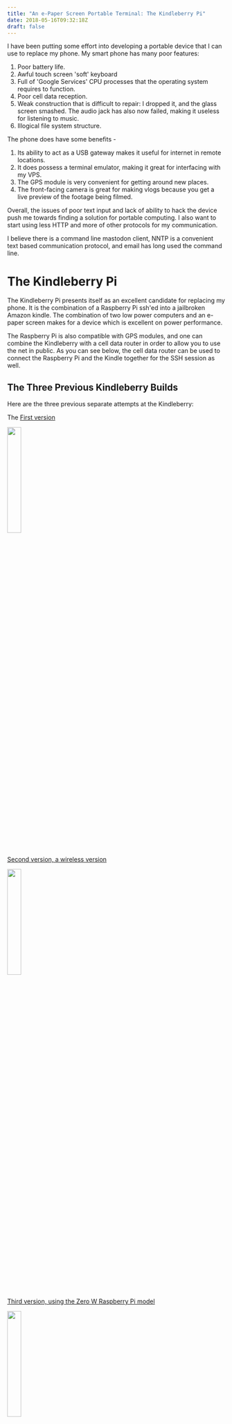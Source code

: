 ```yaml
---
title: "An e-Paper Screen Portable Terminal: The Kindleberry Pi"
date: 2018-05-16T09:32:18Z
draft: false
---
```

I have been putting some effort into 
developing a portable device that I can 
use to replace my phone. My smart phone 
has many poor features:

1. Poor battery life.
2. Awful touch screen 'soft' keyboard
3. Full of 'Google Services' CPU 
processes that the operating 
system requires to function.
4. Poor cell data reception.
5. Weak construction that is difficult to 
repair: I dropped it, and the glass 
screen smashed. The audio jack has also 
now failed, making it useless for 
listening to music.
6. Illogical file system structure.

The phone does have some benefits - 

1. Its ability to act as a USB gateway 
makes it useful for internet in remote locations.
2. It does possess a terminal emulator, 
making it great for interfacing with my 
VPS.
3. The GPS module is very convenient for 
getting around new places.
4. The front-facing camera is great for 
making vlogs because you get a live 
preview of the footage being filmed.

Overall, the issues of poor text input 
and lack of ability to hack the device 
push me towards finding a solution for 
portable computing. I also want to 
start using less HTTP and more of other 
protocols for my communication.

I believe there is a command line 
mastodon client, NNTP is a convenient 
text based communication protocol, and 
email has long used the command line.

# The Kindleberry Pi

The Kindleberry Pi presents itself as an 
excellent candidate for replacing my 
phone. It is the combination of a 
Raspberry Pi ssh'ed into a jailbroken 
Amazon kindle. The combination of two low 
power computers and an e-paper screen 
makes for a device which is excellent on 
power performance.

The Raspberry Pi is also compatible with 
GPS modules, and one can combine the 
Kindleberry with a cell data router in 
order to allow you to use the net in 
public. As you can see below, the cell 
data router can be used to connect the 
Raspberry Pi and the Kindle together for 
the SSH session as well.

## The Three Previous Kindleberry Builds

Here are the three previous separate 
attempts at the Kindleberry:

The [First version](http://ponnuki.net/2012/09/kindleberry-pi/)

<img src="/kindleberry/kindle_berry_pi.jpg" width=25%>

[Second version, a wireless version](https://maxogden.com/kindleberry-wireless.html)

<img src="/kindleberry/kindle-table.png" width=25%>

[Third version, using the Zero W Raspberry Pi model](http://blog.yarm.is/kindleberry-pi-zero-w.html)

<img src="/kindleberry/KindleberryPiZeroW.jpg" width=25%>

## The Cigar Box and the Mechanical Keyboard

I will build the Kindleberry with a 40% 
mechanical keyboard. 40% sized keyboards 
are roughly 3 inches long, and this suits 
the combined length of the cigar box I 
will be fitting the entire project into. 

The cigar box I have is 292mm wide, and 
189mm long, across the lid. Any longer 
and wider out, and the components would 
be cutting into the housing of the box.

I will use a Kindle 3, AKA a Kindle 
Keyboard, because it is easy to 
jailbreak, and it has a 6 inch screen. 
That makes for a 120mm wide screen. The 
length, however, is 96mm. A 3 inch long 
mechanical keyboard is approximately 
76.2mm long, so these two major 
components will definitely fit into this 
housing.

I want to have passthrough charging for 
this device, so I will find a board from 
Adafruit or somewhere which will allow 
this.
